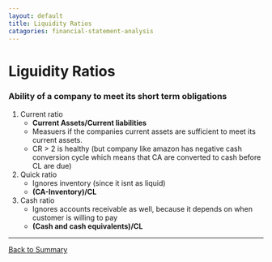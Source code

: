 ```yaml
---
layout: default
title: Liquidity Ratios
catagories: financial-statement-analysis
---
```


<h1>Liguidity Ratios</h1>  

### Ability of a company to meet its short term obligations

1.  Current ratio
    - **Current Assets/Current liabilities**
    - Measuers if the companies current assets are sufficient to meet its current assets.
    - CR > 2 is healthy (but company like amazon has negative cash conversion cycle which means that CA are converted to cash before CL are due)
3.  Quick ratio
    - Ignores inventory (since it isnt as liquid)
    - **(CA-Inventory)/CL**
4.  Cash ratio
    - Ignores accounts receivable as well, because it depends on when customer is willing to pay
    - **(Cash and cash equivalents)/CL**

---
<a href="/" name="#user-content-ratios">Back to Summary</a>
